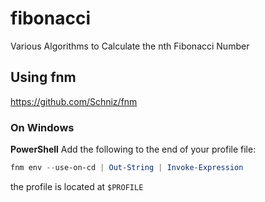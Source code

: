 # fibonacci
Various Algorithms to Calculate the nth Fibonacci Number

## Using fnm
https://github.com/Schniz/fnm

### On Windows

__PowerShell__
Add the following to the end of your profile file:

```powershell
fnm env --use-on-cd | Out-String | Invoke-Expression
```
the profile is located at `$PROFILE`